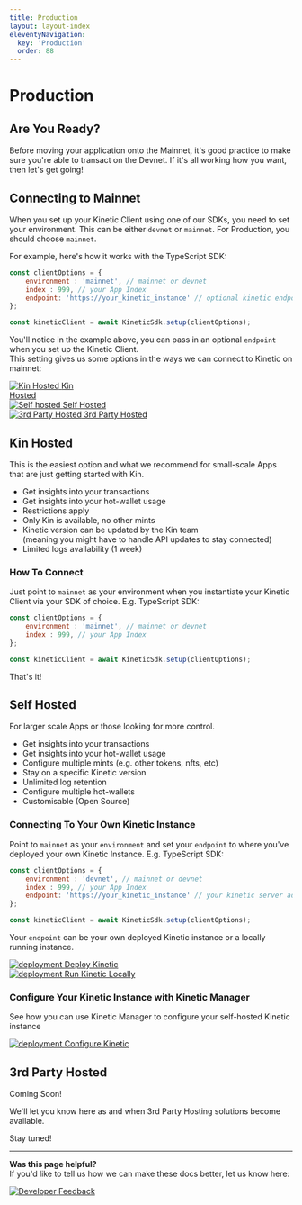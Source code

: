 ```yaml
---
title: Production
layout: layout-index
eleventyNavigation:
  key: 'Production'
  order: 88
---
```

# Production

## Are You Ready?
Before moving your application onto the Mainnet, it's good practice to make sure you're able to transact on the Devnet. If it's all working how you want, then let's get going!

## Connecting to Mainnet
When you set up your Kinetic Client using one of our SDKs, you need to set your environment. This can be either `devnet` or `mainnet`. For Production, you should choose `mainnet`.

For example, here's how it works with the TypeScript SDK:
```js
const clientOptions = {
    environment : 'mainnet', // mainnet or devnet
    index : 999, // your App Index
    endpoint: 'https://your_kinetic_instance' // optional kinetic endpoint
};

const kineticClient = await KineticSdk.setup(clientOptions);
```
You'll notice in the example above, you can pass in an optional `endpoint` when you set up the Kinetic Client. <br/> This setting gives us some options in the ways we can connect to Kinetic on mainnet:

<div class='navIcons'>
  <a href='/developers/production/#kin-hosted'><div class='navIcon'>
    <img class='navIcon-icon kinIcon' alt='Kin Hosted' src='../essentials/images/kin_icon.svg'>
    <span class='navIcon-text'>Kin <br/>Hosted</span>
  </div></a>
  <a href='/developers/production/#self-hosted'><div class='navIcon'>
    <img class='navIcon-icon invert' alt='Self hosted' src='./images/server-solid.svg'>
    <span class='navIcon-text'>Self Hosted</span>
  </div></a>
  <a href='/developers/production/#3rd-party-hosted'><div class='navIcon'>
    <img class='navIcon-icon invert' alt='3rd Party Hosted' src='./images/globe-solid.svg'>
    <span class='navIcon-text'>3rd Party Hosted</span>
  </div></a>
</div>

## Kin Hosted
This is the easiest option and what we recommend for small-scale Apps that are just getting started with Kin.
- Get insights into your transactions
- Get insights into your hot-wallet usage
- Restrictions apply
- Only Kin is available, no other mints
- Kinetic version can be updated by the Kin team <br/>(meaning you might have to handle API updates to stay connected)
- Limited logs availability (1 week)

### How To Connect
Just point to `mainnet` as your environment when you instantiate your Kinetic Client via your SDK of choice.
E.g. TypeScript SDK:
```js
const clientOptions = {
    environment : 'mainnet', // mainnet or devnet
    index : 999, // your App Index
};

const kineticClient = await KineticSdk.setup(clientOptions);
```
That's it!



## Self Hosted
For larger scale Apps or those looking for more control.

- Get insights into your transactions
- Get insights into your hot-wallet usage
- Configure multiple mints (e.g. other tokens, nfts, etc)
- Stay on a specific Kinetic version
- Unlimited log retention
- Configure multiple hot-wallets
- Customisable (Open Source)

### Connecting To Your Own Kinetic Instance
Point to `mainnet` as your `environment` and set your `endpoint` to where you've deployed your own Kinetic Instance.
E.g. TypeScript SDK:
```js
const clientOptions = {
    environment : 'devnet', // mainnet or devnet
    index : 999, // your App Index
    endpoint: 'https://your_kinetic_instance' // your kinetic server address
};

const kineticClient = await KineticSdk.setup(clientOptions);
```

Your `endpoint` can be your own deployed Kinetic instance or a locally running instance.
<div class='navIcons'>
  <a href='/developers/deployment/#deploying-kinetic-to-heroku'><div class='navIcon'>
    <img class='navIcon-icon herokuIcon invert' alt='deployment' src='./images/heroku.png'>
    <span class='navIcon-text'>Deploy Kinetic</span>
  </div></a>
  <a href='/developers/deployment/#running-kinetic-locally'><div class='navIcon'>
    <img class='navIcon-icon invert' alt='deployment' src='./images/docker-brands.svg'>
    <span class='navIcon-text'>Run Kinetic Locally</span>
  </div></a>
</div>

### Configure Your Kinetic Instance with Kinetic Manager
See how you can use Kinetic Manager to configure your self-hosted Kinetic instance
<div class='navIcons'>
  <a href='/developers/kinetic-manager/'><div class='navIcon'>
    <img class='navIcon-icon invert' alt='deployment' src='./images/screwdriver-wrench-solid.svg'>
    <span class='navIcon-text'>Configure Kinetic</span>
  </div></a>
</div>




## 3rd Party Hosted

Coming Soon! 

We'll let you know here as and when 3rd Party Hosting solutions become available.

Stay tuned!



***
**Was this page helpful?**<br/>
If you'd like to tell us how we can make these docs better, let us know here:

<div class='navIcons'>
  <a href='https://forms.gle/qhjcDJR59v8RJsaY7' target='_blank'><div class='navIcon'>
    <img class='navIcon-icon invert' alt='Developer' src='../essentials/images/comment-dots-solid.svg'>
    <span class='navIcon-text'>Feedback</span>
  </div></a>
</div>
